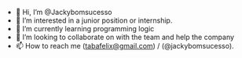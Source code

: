 - 👋 Hi, I’m @Jackybomsucesso
- 👀 I’m interested in a junior position or internship.
- 🌱 I’m currently learning programming logic
- 💞️ I’m looking to collaborate on with the team and help the company
- 📫 How to reach me (tabafelix@gmail.com) / (@jackybomsucesso).

<!---
Jackybomsucesso/Jackybomsucesso is a ✨ special ✨ repository because its `README.md` (this file) appears on your GitHub profile.
You can click the Preview link to take a look at your changes.
--->

